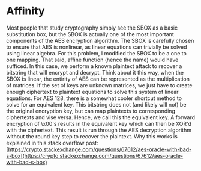 # Affinity

Most people that study cryptography simply see the SBOX as a basic substitution box, but the SBOX is actually one of the most important components of the AES encryption algorithm. The SBOX is carefully chosen to ensure that AES is nonlinear, as linear equations can trivially be solved using linear algebra. For this problem, I modified the SBOX to be a one to one mapping. That said, affine function (hence the name) would have sufficed. In this case, we perform a known plaintext attack to recover a bitstring that will encrypt and decrypt. Think about it this way, when the SBOX is linear, the entirity of AES can be represented as the multiplication of matrices. If the set of keys are unknown matrices, we just have to create enough ciphertext to plaintext equations to solve this system of linear equations. For AES 128, there is a somewhat cooler shortcut method to solve for an equivalent key. This bitstring does not (and likely will not) be the original encryption key, but can map plaintexts to corresponding ciphertexts and vise versa. Hence, we call this the equivalent key. A forward encryption of \x00's results in the equivalent key which can then be XOR'd with the ciphertext. This result is run through the AES decryption algorithm without the round key step to recover the plaintext. Why this works is explained in this stack overflow post: [https://crypto.stackexchange.com/questions/67612/aes-oracle-with-bad-s-box](https://crypto.stackexchange.com/questions/67612/aes-oracle-with-bad-s-box)
